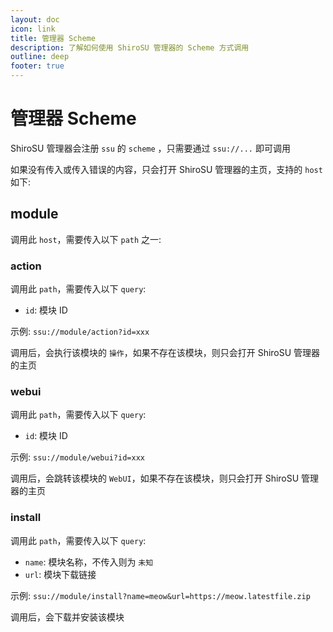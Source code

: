 ```yaml
---
layout: doc
icon: link
title: 管理器 Scheme
description: 了解如何使用 ShiroSU 管理器的 Scheme 方式调用
outline: deep
footer: true
---
```


# **管理器 Scheme**

ShiroSU 管理器会注册 `ssu` 的 `scheme` ，只需要通过 `ssu://...` 即可调用

如果没有传入或传入错误的内容，只会打开 ShiroSU 管理器的主页，支持的 `host` 如下:

## module

调用此 `host`，需要传入以下 `path` 之一:

### action

调用此 `path`，需要传入以下 `query`:

- `id`: 模块 ID

示例: `ssu://module/action?id=xxx`

调用后，会执行该模块的 `操作`，如果不存在该模块，则只会打开 ShiroSU 管理器的主页

### webui

调用此 `path`，需要传入以下 `query`:

- `id`: 模块 ID

示例: `ssu://module/webui?id=xxx`

调用后，会跳转该模块的 `WebUI`，如果不存在该模块，则只会打开 ShiroSU 管理器的主页

### install

调用此 `path`，需要传入以下 `query`:

- `name`: 模块名称，不传入则为 `未知`
- `url`: 模块下载链接

示例: `ssu://module/install?name=meow&url=https://meow.latestfile.zip`

调用后，会下载并安装该模块
